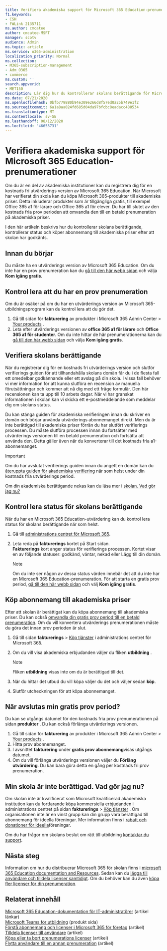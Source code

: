 ```yaml
---
title: Verifiera akademiska support för Microsoft 365 Education-prenumerationer
f1.keywords:
- CSH
- FWLink 2135711
ms.author: cmcatee
author: cmcatee-MSFT
manager: scotv
audience: Admin
ms.topic: article
ms.service: o365-administration
localization_priority: Normal
ms.collection:
- M365-subscription-management
- Adm_O365
- commerce
ms.custom: ''
search.appverid:
- MET150
description: Lär dig hur du kontrollerar skolans berättigande för Microsoft 365 Education akademiska priser.
ms.date: 07/21/2020
ms.openlocfilehash: 0bfb779880b94e309e266d8f57ed0a25b749e1f2
ms.sourcegitcommit: 6a1a8aa024fd685d04da97bfcbc8eadacc488534
ms.translationtype: MT
ms.contentlocale: sv-SE
ms.lasthandoff: 08/12/2020
ms.locfileid: "46653731"
---
```

# <a name="verify-academic-eligibility-for-microsoft-365-education-subscriptions"></a>Verifiera akademiska support för Microsoft 365 Education-prenumerationer

Om du är en del av akademiska institutioner kan du registrera dig för en kostnads fri utvärderings version av Microsoft 365 Education. När Microsoft har verifierat din skola kan du köpa Microsoft 365-produkter till akademiska priser. Detta inkluderar produkter som är tillgängliga gratis, till exempel Office 365 a1 för lärare och Office 365 a1 för elever. Du har till slutet av den kostnads fria prov perioden att omvandla den till en betald prenumeration på akademiska priser.

I den här artikeln beskrivs hur du kontrollerar skolans berättigande, kontrollerar status och köper abonnemang till akademiska priser efter att skolan har godkänts.

## <a name="before-you-begin"></a>Innan du börjar

Du måste ha en utvärderings version av Microsoft 365 Education. Om du inte har en prov prenumeration kan du [gå till den här webb sidan](https://www.microsoft.com/microsoft-365/academic/compare-office-365-education-plans?activetab=tab%3aprimaryr1) och välja **Kom igång gratis**.

## <a name="verify-that-you-have-a-trial-subscription"></a>Kontrol lera att du har en prov prenumeration

Om du är osäker på om du har en utvärderings version av Microsoft 365-utbildningsprogram kan du kontrol lera att du gör det.

1. Gå till sidan för **fakturering** av produkter i Microsoft 365 Admin Center \> <a href="https://go.microsoft.com/fwlink/p/?linkid=842054" target="_blank">Your products</a> .
2. Leta efter utvärderings versionen av **office 365 a1 för lärare** och **Office 365 a1 för studenter**. Om du inte hittar de här prenumerationerna kan du [gå till den här webb sidan](https://www.microsoft.com/microsoft-365/academic/compare-office-365-education-plans?activetab=tab%3aprimaryr1) och välja **Kom igång gratis**.

## <a name="verify-your-schools-academic-eligibility"></a>Verifiera skolans berättigande

När du registrerar dig för en kostnads fri utvärderings version och slutför verifierings guiden för att tillhandahålla skolans domän får du i de flesta fall ett omedelbar godkännande eller ett avslag på din skola. I vissa fall behöver vi mer information för att kunna slutföra en recension av manuella förutsättningar och kommer att nå dig med ett fråge formulär. Den här recensionen kan ta upp till 10 arbets dagar. När vi har granskat informationen i skolan kan vi skicka ett e-postmeddelande som meddelar dig om skolans status.

Du kan stänga guiden för akademiska verifieringen innan du skriver en domän och börjar använda utvärderings abonnemanget direkt. Men du är inte berättigad till akademiska priser förrän du har slutfört verifierings processen. Du måste slutföra processen innan du fortsätter med utvärderings versionen till en betald prenumeration och fortsätta att använda den. Detta gäller även när du konverterar till det kostnads fria a1-abonnemanget.

> [!IMPORTANT]
> Om du har avslutat verifierings guiden innan du angett en domän kan du [återuppta guiden för akademiska verifiering](https://go.microsoft.com/fwlink/p/?linkid=2135255) när som helst under din kostnads fria utvärderings period.

Om din akademiska berättigande nekas kan du läsa mer i [skolan. Vad gör jag nu?](#my-school-isnt-eligible-what-do-i-do-now)

## <a name="check-the-status-of-your-schools-academic-eligibility"></a>Kontrol lera status för skolans berättigande

När du har en Microsoft 365 Education-utvärdering kan du kontrol lera status för skolans berättigande när som helst.

1. Gå till [administrations centret för Microsoft 365](https://go.microsoft.com/fwlink/p/?linkid=2024339).
2. Leta reda på **fakturerings** kortet på Start sidan. \
    **Fakturerings** kort anger status för verifierings processen. Kortet visar en av följande statuser: godkänd, väntar, nekad eller Lägg till din domän.

    > [!NOTE]
    > Om du inte ser någon av dessa status värden innebär det att du inte har en Microsoft 365 Education-prenumeration. För att starta en gratis prov period, [gå till den här webb sidan](https://www.microsoft.com/microsoft-365/academic/compare-office-365-education-plans?activetab=tab%3aprimaryr1) och välj **Kom igång gratis**.

## <a name="buy-subscriptions-at-academic-prices"></a>Köp abonnemang till akademiska priser

Efter att skolan är berättigat kan du köpa abonnemang till akademiska priser. Du kan också [omvandla din gratis prov period till en betald prenumeration](https://docs.microsoft.com/microsoft-365/commerce/buy-a-subscription-from-your-free-trial). Om du vill konvertera utvärderings prenumerationen måste du göra det innan prov perioden är slut.

1. Gå till sidan **fakturerings** \> <a href="https://go.microsoft.com/fwlink/p/?linkid=868433" target="_blank">Köp tjänster</a> i administrations centret för Microsoft 365.
2. Om du vill visa akademiska erbjudanden väljer du fliken **utbildning** .

    > [!NOTE]
    > Fliken **utbildning** visas inte om du är berättigad till det.

3. När du hittar det utbud du vill köpa väljer du det och väljer sedan **köp**.
4. Slutför utcheckningen för att köpa abonnemanget.

## <a name="when-does-my-free-trial-end"></a>När avslutas min gratis prov period?

Du kan se utgångs datumet för den kostnads fria prov prenumerationen på sidan **produkter** . Du kan också förlänga utvärderings versionen.

1. Gå till sidan för **fakturering** av produkter i Microsoft 365 Admin Center \> <a href="https://go.microsoft.com/fwlink/p/?linkid=842054" target="_blank">Your products</a> .
2. Hitta prov abonnemanget.
3. I avsnittet **fakturering** under **gratis prov abonnemang**visas utgångs datumet.
4. Om du vill förlänga utvärderings versionen väljer du **Förläng utvärdering**. Du kan bara göra detta en gång per kostnads fri prov prenumeration.

## <a name="my-school-isnt-eligible-what-do-i-do-now"></a>Min skola är inte berättigad. Vad gör jag nu?

Om skolan inte är kvalificerat som Microsoft kvalificerad akademiska institution kan du fortfarande köpa kommersiella erbjudanden i administrations centret på sidan **fakturerings** \> <a href="https://go.microsoft.com/fwlink/p/?linkid=868433" target="_blank">Köp tjänster</a> . Om organisationen inte är en vinst grupp kan din grupp vara berättigad till abonnemang för ideella föreningar. Mer information finns i [rabatt och donationer för ideella](https://www.microsoft.com/nonprofits/eligibility)föreningar.

Om du har frågor om skolans beslut om rätt till utbildning [kontaktar du support](../../admin/contact-support-for-business-products.md).

## <a name="next-steps"></a>Nästa steg

Information om hur du distribuerar Microsoft 365 för skolan finns i [microsoft 365 Education documentation and Resources](https://docs.microsoft.com/microsoft-365/education/deploy/). Sedan kan du [lägga till användare och tilldela licenser samtidigt](../../admin/add-users/add-users.md). Om du behöver kan du även [köpa fler licenser för din prenumeration](../licenses/buy-licenses.md).

## <a name="related-content"></a>Relaterat innehåll

[Microsoft 365 Education-dokumentation för IT-administratörer](https://docs.microsoft.com/education/itadmins) (artikel länkar) \
[Microsoft Teams för utbildning](https://microsoft.com/education/products/teams/default.aspx) (produkt sida) \
[Förstå abonnemang och licenser i Microsoft 365 för företag](../licenses/subscriptions-and-licenses.md) (artikel) \
[Tilldela licenser till användare](../../admin/manage/assign-licenses-to-users.md) (artikel) \
[Köpa eller ta bort prenumerations licenser](../licenses/buy-licenses.md) (artikel) \
[Flytta användare till en annan prenumeration](move-users-different-subscription.md) (artikel)
